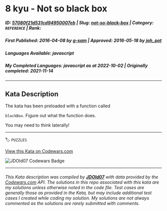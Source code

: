 # 8 kyu - Not so black box

##### **ID**: [57080f21d531cd94950007eb](https://www.codewars.com/kata/57080f21d531cd94950007eb) | **Slug**: [not-so-black-box](https://www.codewars.com/kata/57080f21d531cd94950007eb) | **Category**: `REFERENCE` | **Rank**: <span style="color:white">8 kyu</span>

##### **First Published**: 2016-04-08 ***by*** [g-sam](https://www.codewars.com/users/g-sam) | **Approved**: 2016-05-18 ***by*** [joh_pot](https://www.codewars.com/users/joh_pot)

##### **Languages Available**: javascript

##### **My Completed Languages**: javascript ***as at*** 2022-10-02 | **Originally completed**: 2021-11-14

---

## Kata Description


The kata has been preloaded with a function called

`blackBox`. Figure out what the function does.



You may need to think laterally!

---


🏷 `PUZZLES`


[View this Kata on Codewars.com](https://www.codewars.com/kata/57080f21d531cd94950007eb)

![](https://www.codewars.com/users/jdold07/badges/large "JDOld07 Codewars Badge")

---

###### *This Kata description was compiled by [**JDOld07**](https://tpstech.dev) with data provided by the [Codewars.com](https://www.codewars.com) API.  The solutions in this repo associated with this kata are my solutions unless otherwise noted in the code file.  Test cases are generally those as provided in the Kata, but may include additional test cases I created while coding my solution.  My solutions are not always commented as the solutions are rarely submitted with comments.*
